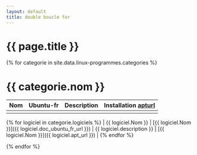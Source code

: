 ```yaml
---
layout: default
title: double boucle for
---
```


# {{ page.title }}

{% for categorie in site.data.linux-programmes.categories %}
# {{ categorie.nom }}

| Nom | Ubuntu-fr | Description | Installation [apturl](../system/Apt-url.md) |
| --- | --------- | ----------- | ------------------------------------------- |
|     |           |             |                                             |
{% for logiciel in categorie.logiciels %}
| {{ logiciel.Nom }} | [{{ logiciel.Nom }}]({{ logiciel.doc_ubuntu_fr_url }}) | {{ logiciel.description }} | [{{ logiciel.Nom }}]({{ logiciel.apt_url }}) |
{% endfor %}

{% endfor %}
